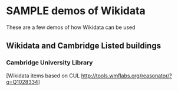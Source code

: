 # SAMPLE demos of Wikidata

These are a few demos of how Wikidata can be used

## Wikidata and Cambridge Listed buildings

### Cambridge University Library 


[Wikidata items based on CUL http://tools.wmflabs.org/reasonator/?q=Q1028334]



